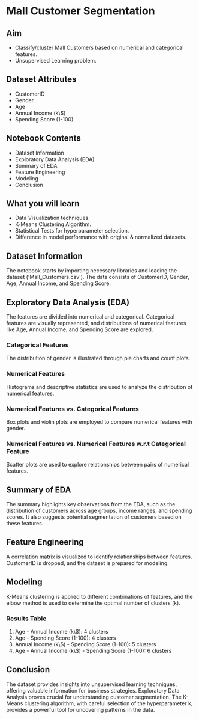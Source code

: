 # Mall Customer Segmentation

## Aim
- Classify/cluster Mall Customers based on numerical and categorical features.
- Unsupervised Learning problem.

## Dataset Attributes
- CustomerID
- Gender
- Age
- Annual Income (k\\$)
- Spending Score (1-100)

## Notebook Contents
- Dataset Information
- Exploratory Data Analysis (EDA)
- Summary of EDA
- Feature Engineering
- Modeling
- Conclusion

## What you will learn
- Data Visualization techniques.
- K-Means Clustering Algorithm.
- Statistical Tests for hyperparameter selection.
- Difference in model performance with original & normalized datasets.

## Dataset Information
The notebook starts by importing necessary libraries and loading the dataset ('Mall_Customers.csv'). The data consists of CustomerID, Gender, Age, Annual Income, and Spending Score.

## Exploratory Data Analysis (EDA)
The features are divided into numerical and categorical. Categorical features are visually represented, and distributions of numerical features like Age, Annual Income, and Spending Score are explored.

### Categorical Features
The distribution of gender is illustrated through pie charts and count plots.

### Numerical Features
Histograms and descriptive statistics are used to analyze the distribution of numerical features.

### Numerical Features vs. Categorical Features
Box plots and violin plots are employed to compare numerical features with gender.

### Numerical Features vs. Numerical Features w.r.t Categorical Feature
Scatter plots are used to explore relationships between pairs of numerical features.

## Summary of EDA
The summary highlights key observations from the EDA, such as the distribution of customers across age groups, income ranges, and spending scores. It also suggests potential segmentation of customers based on these features.

## Feature Engineering
A correlation matrix is visualized to identify relationships between features. CustomerID is dropped, and the dataset is prepared for modeling.

## Modeling
K-Means clustering is applied to different combinations of features, and the elbow method is used to determine the optimal number of clusters (k).

### Results Table

1. Age - Annual Income (k\\$): 4 clusters
2. Age - Spending Score (1-100): 4 clusters
3. Annual Income (k\\$) - Spending Score (1-100): 5 clusters
4. Age - Annual Income (k\\$) - Spending Score (1-100): 6 clusters

## Conclusion
The dataset provides insights into unsupervised learning techniques, offering valuable information for business strategies. Exploratory Data Analysis proves crucial for understanding customer segmentation. The K-Means clustering algorithm, with careful selection of the hyperparameter k, provides a powerful tool for uncovering patterns in the data.
